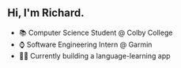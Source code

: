 ## Hi, I'm Richard.

- 📚 Computer Science Student @ Colby College
- ⌚️ Software Engineering Intern @ Garmin
- 👨‍💻 Currently building a language-learning app
